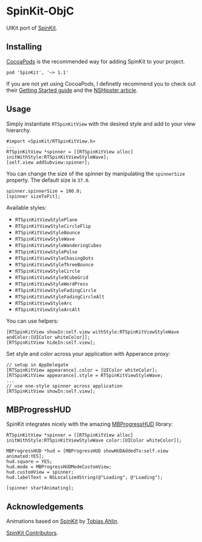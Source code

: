 SpinKit-ObjC
============

UIKit port of [SpinKit](https://github.com/tobiasahlin/SpinKit).

Installing
----------

[CocoaPods](http://cocoapods.org/) is the recommended way for adding SpinKit to your project.

    pod 'SpinKit', '~> 1.1'

If you are not yet using CocoaPods, I definetly recommend you to check out their [Getting Started guide](http://guides.cocoapods.org/using/getting-started.html) and the [NSHipster article](http://nshipster.com/cocoapods/).

Usage
-----

Simply instantiate `RTSpinKitView` with the desired style and add to your view hierarchy.

    #import <SpinKit/RTSpinKitView.h>
    ...
    RTSpinKitView *spinner = [[RTSpinKitView alloc] initWithStyle:RTSpinKitViewStyleWave];
    [self.view addSubview:spinner];

You can change the size of the spinner by manipulating the `spinnerSize` property. The default size is `37.0`.

    spinner.spinnerSize = 100.0;
    [spinner sizeToFit];

Available styles:

* `RTSpinKitViewStylePlane`
* `RTSpinKitViewStyleCircleFlip`
* `RTSpinKitViewStyleBounce`
* `RTSpinKitViewStyleWave`
* `RTSpinKitViewStyleWanderingCubes`
* `RTSpinKitViewStylePulse` 
* `RTSpinKitViewStyleChasingDots`
* `RTSpinKitViewStyleThreeBounce`
* `RTSpinKitViewStyleCircle`
* `RTSpinKitViewStyle9CubeGrid`
* `RTSpinKitViewStyleWordPress`
* `RTSpinKitViewStyleFadingCircle`
* `RTSpinKitViewStyleFadingCircleAlt`
* `RTSpinKitViewStyleArc`
* `RTSpinKitViewStyleArcAlt`

You can use helpers:

    [RTSpinKitView showIn:self.view withStyle:RTSpinKitViewStyleWave andColor:[UIColor whiteColor]];
    [RTSpinKitView hideIn:self.view];

Set style and color across your application with Apperance proxy:

    // setup in AppDelegate 
    [RTSpinKitView appearance].color = [UIColor whiteColor];
    [RTSpinKitView appearance].style = RTSpinKitViewStyleWave;
    ...
    // use one-style spinner across application
    [RTSpinKitView showIn:self.view];

MBProgressHUD
-------------

SpinKit integrates nicely with the amazing [MBProgressHUD](https://github.com/jdg/MBProgressHUD) library:

    RTSpinKitView *spinner = [[RTSpinKitView alloc] initWithStyle:RTSpinKitViewStyleWave color:[UIColor whiteColor]];

    MBProgressHUD *hud = [MBProgressHUD showHUDAddedTo:self.view animated:YES];
    hud.square = YES;
    hud.mode = MBProgressHUDModeCustomView;
    hud.customView = spinner;
    hud.labelText = NSLocalizedString(@"Loading", @"Loading");

    [spinner startAnimating];

Acknowledgements
----------------

Animations based on [SpinKit](https://github.com/tobiasahlin/SpinKit) by [Tobias Ahlin](https://github.com/tobiasahlin).

[SpinKit Contributors](https://github.com/raymondjavaxx/SpinKit-ObjC/graphs/contributors).
